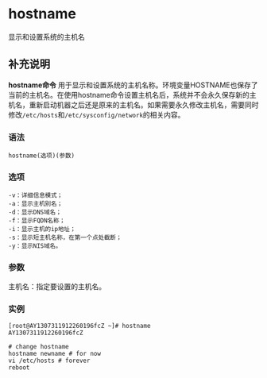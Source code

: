 hostname
===

显示和设置系统的主机名

## 补充说明

**hostname命令** 用于显示和设置系统的主机名称。环境变量HOSTNAME也保存了当前的主机名。在使用hostname命令设置主机名后，系统并不会永久保存新的主机名，重新启动机器之后还是原来的主机名。如果需要永久修改主机名，需要同时修改`/etc/hosts`和`/etc/sysconfig/network`的相关内容。

### 语法

```shell
hostname(选项)(参数)
```

### 选项

```shell
-v：详细信息模式；
-a：显示主机别名；
-d：显示DNS域名；
-f：显示FQDN名称；
-i：显示主机的ip地址；
-s：显示短主机名称，在第一个点处截断；
-y：显示NIS域名。
```

### 参数

主机名：指定要设置的主机名。

### 实例

```shell
[root@AY1307311912260196fcZ ~]# hostname
AY1307311912260196fcZ

# change hostname
hostname newname # for now
vi /etc/hosts # forever
reboot
```


<!-- Linux命令行搜索引擎：https://jaywcjlove.github.io/linux-command/ -->